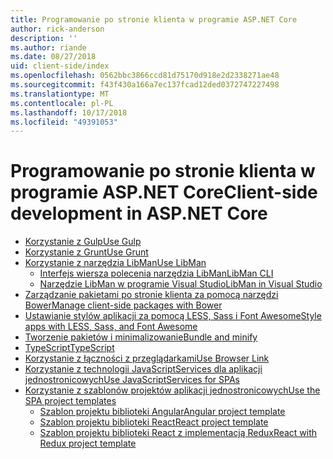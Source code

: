 ```yaml
---
title: Programowanie po stronie klienta w programie ASP.NET Core
author: rick-anderson
description: ''
ms.author: riande
ms.date: 08/27/2018
uid: client-side/index
ms.openlocfilehash: 0562bbc3866ccd81d75170d918e2d2338271ae48
ms.sourcegitcommit: f43f430a166a7ec137fcad12ded0372747227498
ms.translationtype: MT
ms.contentlocale: pl-PL
ms.lasthandoff: 10/17/2018
ms.locfileid: "49391053"
---
```

# <a name="client-side-development-in-aspnet-core"></a><span data-ttu-id="a3138-102">Programowanie po stronie klienta w programie ASP.NET Core</span><span class="sxs-lookup"><span data-stu-id="a3138-102">Client-side development in ASP.NET Core</span></span>

* [<span data-ttu-id="a3138-103">Korzystanie z Gulp</span><span class="sxs-lookup"><span data-stu-id="a3138-103">Use Gulp</span></span>](xref:client-side/using-gulp)
* [<span data-ttu-id="a3138-104">Korzystanie z Grunt</span><span class="sxs-lookup"><span data-stu-id="a3138-104">Use Grunt</span></span>](xref:client-side/using-grunt)
* [<span data-ttu-id="a3138-105">Korzystanie z narzędzia LibMan</span><span class="sxs-lookup"><span data-stu-id="a3138-105">Use LibMan</span></span>](xref:client-side/libman/index)
  * [<span data-ttu-id="a3138-106">Interfejs wiersza polecenia narzędzia LibMan</span><span class="sxs-lookup"><span data-stu-id="a3138-106">LibMan CLI</span></span>](xref:client-side/libman/libman-cli)
  * [<span data-ttu-id="a3138-107">Narzędzie LibMan w programie Visual Studio</span><span class="sxs-lookup"><span data-stu-id="a3138-107">LibMan in Visual Studio</span></span>](xref:client-side/libman/libman-vs)
* [<span data-ttu-id="a3138-108">Zarządzanie pakietami po stronie klienta za pomocą narzędzi Bower</span><span class="sxs-lookup"><span data-stu-id="a3138-108">Manage client-side packages with Bower</span></span>](xref:client-side/bower)
* [<span data-ttu-id="a3138-109">Ustawianie stylów aplikacji za pomocą LESS, Sass i Font Awesome</span><span class="sxs-lookup"><span data-stu-id="a3138-109">Style apps with LESS, Sass, and Font Awesome</span></span>](xref:client-side/less-sass-fa)
* [<span data-ttu-id="a3138-110">Tworzenie pakietów i minimalizowanie</span><span class="sxs-lookup"><span data-stu-id="a3138-110">Bundle and minify</span></span>](xref:client-side/bundling-and-minification)
* [<span data-ttu-id="a3138-111">TypeScript</span><span class="sxs-lookup"><span data-stu-id="a3138-111">TypeScript</span></span>](https://www.typescriptlang.org/docs/handbook/asp-net-core.html)
* [<span data-ttu-id="a3138-112">Korzystanie z łączności z przeglądarkami</span><span class="sxs-lookup"><span data-stu-id="a3138-112">Use Browser Link</span></span>](xref:client-side/using-browserlink)
* [<span data-ttu-id="a3138-113">Korzystanie z technologii JavaScriptServices dla aplikacji jednostronicowych</span><span class="sxs-lookup"><span data-stu-id="a3138-113">Use JavaScriptServices for SPAs</span></span>](xref:client-side/spa-services)
* [<span data-ttu-id="a3138-114">Korzystanie z szablonów projektów aplikacji jednostronicowych</span><span class="sxs-lookup"><span data-stu-id="a3138-114">Use the SPA project templates</span></span>](xref:spa/index)
  * [<span data-ttu-id="a3138-115">Szablon projektu biblioteki Angular</span><span class="sxs-lookup"><span data-stu-id="a3138-115">Angular project template</span></span>](xref:spa/angular)
  * [<span data-ttu-id="a3138-116">Szablon projektu biblioteki React</span><span class="sxs-lookup"><span data-stu-id="a3138-116">React project template</span></span>](xref:spa/react)
  * [<span data-ttu-id="a3138-117">Szablon projektu biblioteki React z implementacją Redux</span><span class="sxs-lookup"><span data-stu-id="a3138-117">React with Redux project template</span></span>](xref:spa/react-with-redux)
